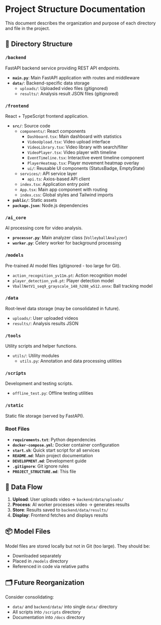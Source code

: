 # Project Structure Documentation

This document describes the organization and purpose of each directory and file in the project.

## 📁 Directory Structure

### `/backend`
FastAPI backend service providing REST API endpoints.

- **`main.py`**: Main FastAPI application with routes and middleware
- **`data/`**: Backend-specific data storage
  - `uploads/`: Uploaded video files (gitignored)
  - `results/`: Analysis result JSON files (gitignored)

### `/frontend`
React + TypeScript frontend application.

- **`src/`**: Source code
  - `components/`: React components
    - `Dashboard.tsx`: Main dashboard with statistics
    - `VideoUpload.tsx`: Video upload interface
    - `VideoLibrary.tsx`: Video library with search/filter
    - `VideoPlayer.tsx`: Video player with timeline
    - `EventTimeline.tsx`: Interactive event timeline component
    - `PlayerHeatmap.tsx`: Player movement heatmap overlay
    - `ui/`: Reusable UI components (StatusBadge, EmptyState)
  - `services/`: API service layer
    - `api.ts`: Axios-based API client
  - `index.tsx`: Application entry point
  - `App.tsx`: Main app component with routing
  - `index.css`: Global styles and Tailwind imports
- **`public/`**: Static assets
- **`package.json`**: Node.js dependencies

### `/ai_core`
AI processing core for video analysis.

- **`processor.py`**: Main analyzer class (`VolleyballAnalyzer`)
- **`worker.py`**: Celery worker for background processing

### `/models`
Pre-trained AI model files (gitignored - too large for Git).

- `action_recognition_yv11m.pt`: Action recognition model
- `player_detection_yv8.pt`: Player detection model
- `VballNetV1_seq9_grayscale_148_h288_w512.onnx`: Ball tracking model

### `/data`
Root-level data storage (may be consolidated in future).

- `uploads/`: User uploaded videos
- `results/`: Analysis results JSON

### `/tools`
Utility scripts and helper functions.

- `utils/`: Utility modules
  - `utils.py`: Annotation and data processing utilities

### `/scripts`
Development and testing scripts.

- `offline_test.py`: Offline testing utilities

### `/static`
Static file storage (served by FastAPI).

### Root Files

- **`requirements.txt`**: Python dependencies
- **`docker-compose.yml`**: Docker container configuration
- **`start.sh`**: Quick start script for all services
- **`README.md`**: Main project documentation
- **`DEVELOPMENT.md`**: Development guide
- **`.gitignore`**: Git ignore rules
- **`PROJECT_STRUCTURE.md`**: This file

## 🔄 Data Flow

1. **Upload**: User uploads video → `backend/data/uploads/`
2. **Process**: AI worker processes video → generates results
3. **Store**: Results saved to `backend/data/results/`
4. **Display**: Frontend fetches and displays results

## 📦 Model Files

Model files are stored locally but not in Git (too large). They should be:
- Downloaded separately
- Placed in `/models` directory
- Referenced in code via relative paths

## 🗂️ Future Reorganization

Consider consolidating:
- `data/` and `backend/data/` into single `data/` directory
- All scripts into `/scripts` directory
- Documentation into `/docs` directory

